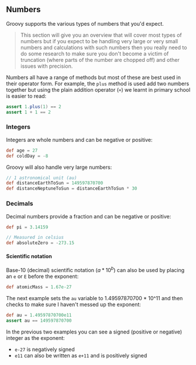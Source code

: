 ## Numbers

Groovy supports the various types of numbers that you'd expect. 

>This section will give you an overview that will cover most types of numbers but if you expect to be handling very large or very small numbers and calculations with such numbers then you really need to do some research to make sure you don't become a victim of truncation (where parts of the number are chopped off) and other issues with precision.

Numbers all have a range of methods but most of these are best used in their operator form. For example, the `plus` method is used add two numbers together but using the plain addition operator (`+`) we learnt in primary school is easier to read:

```groovy
assert 1.plus(1) == 2
assert 1 + 1 == 2
```

### Integers
Integers are whole numbers and can be negative or positive:

```groovy
def age = 27
def coldDay = -8
```

Groovy will also handle very large numbers:

```groovy
// 1 astronomical unit (au)
def distanceEarthToSun = 149597870700
def distanceNeptuneToSun = distanceEarthToSun * 30
```

### Decimals
Decimal numbers provide a fraction and can be negative or positive:

```groovy
def pi = 3.14159

// Measured in celsius
def absoluteZero = -273.15
```

#### Scientific notation 
Base-10 (decimal) scientific notation ($a * 10^b$) can also be used by placing an `e` or `E` before the exponent:

```groovy
def atomicMass = 1.67e-27
```

The next example sets the `au` variable to 1.49597870700 * 10^11 and then checks to make sure I haven't messed up the exponent:

```groovy
def au = 1.49597870700e11
assert au == 149597870700
```

In the previous two examples you can see a signed (positive or negative) integer as the exponent:

* `e-27` is negatively signed
* `e11` can also be written as `e+11` and is positively signed
